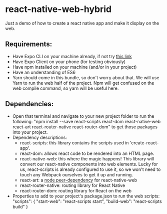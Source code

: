 # react-native-web-hybrid

Just a demo of how to create a react native app and make it display on the web.

Requirements:
-------------
  * Have Expo CLI on your machine already, if not try [this link](https://docs.expo.io/versions/v34.0.0/introduction/installation/)
  * Have Expo Client on your phone (for testing obviously)
  * Have npm installed on your machine (and/or in your project)
  * Have an understanding of ES6
  * Yarn should come in this bundle, so don't worry about that. We will use Yarn to run the web half of the project. Npm will get confused on the web compile command, so yarn will be useful here.

Dependencies:
---------------
  * Open that terminal and navigate to your new project folder to run the following:
    "npm install --save react-scripts react-dom react-native-web react-art react-router-native react-router-dom" to get those packages into your project.
  * Dependency descriptions:
     * react-scripts: this library contains the scripts used in 'create-react-app'.
     * react-dom: allows react code to be rendered into an HTML page.
     * react-native-web: this where the magic happens! This library will convert our react-native components into web elements. Lucky for us, react-scripts is already configured to use it, so we won't need to touch any Webpack ourselves to get it up and running.
     * react-art: a [node peer-dependency](https://nodejs.org/en/blog/npm/peer-dependencies/) for react-native-web
     * react-router-native: routing library for React Native
     * react-router-dom: routing library for React on the web
  * Properties to add to your project's package.json to run the web scripts:
    "scripts": {
      "start-web": "react-scripts start",
      "build-web": "react-scripts build"
    }
  
